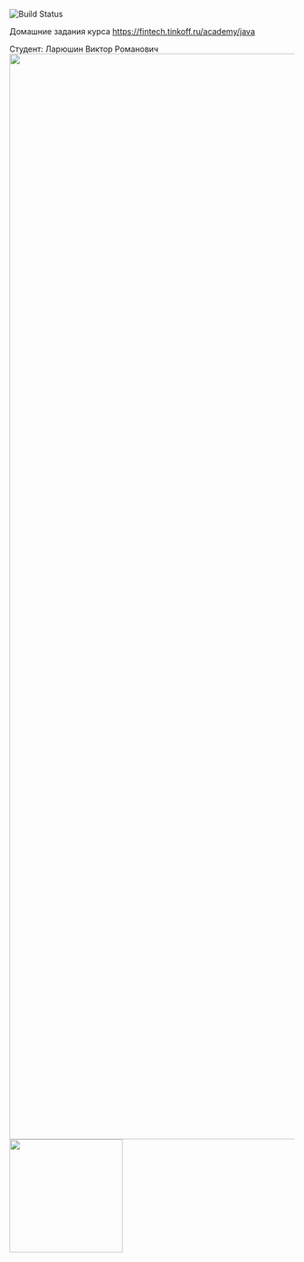 ![Build Status](https://github.com/Laviprog/java-course-2023/actions/workflows/build.yml/badge.svg)

Домашние задания курса https://fintech.tinkoff.ru/academy/java

Студент: Ларюшин Виктор Романович
<img src="https://www.animatedimages.org/data/media/562/animated-line-image-0184.gif" width="1920" />
<img src="https://user-images.githubusercontent.com/74038190/212746035-d5c61762-973c-44c0-aec7-887f3b7690e3.gif" width="200">
